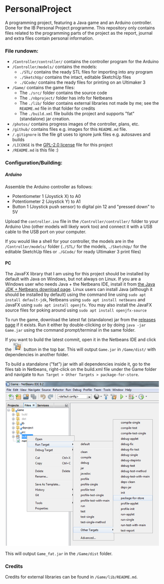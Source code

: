 # PersonalProject

A programming project, featuring a Java game and an Arduino controller.
Done for the IB Personal Project programme. This repository only contains
files related to the programming parts of the project as the report, journal
and extra files contain personal information.

### File rundown:

- `/Controller/controller/` contains the controller program for the Arduino
- `/Controller/models/` contains the models:
  - `./STL/` contains the ready STL files for importing into any program
  - `./SketchUp/` contains the intact, editable SketchUp files
  - `./GCode/` contains the ready files for printing on an Ultimaker 3
- `/Game/` contains the game files:
  - The `./src/` folder contains the source code
  - The `./nbproject/` folder has info for Netbeans
  - The `./lib/` folder contains external libraries not made by me; see the
  `README.md` file in that folder for credits
  - The `./build.xml` file builds the project and supports "fat" (standalone)
  jar creation.
- `/photos/` contains progress images of the controller, plans, etc.
- `/github/` contains files e.g. images for this `README.md` file.
- `/.gitignore` is the file git uses to ignore junk files e.g. autosaves and
builds
- `/LICENSE` is the [GPL-2.0 license][license] file for this project
- `/README.md` is this file :)

### Configuration/Building:

##### Arduino
Assemble the Arduino controller as follows:

- Potentiometer 1 (Joystick X) to A0
- Potentiometer 2 (Joystick Y) to A1
- Button 1 (Joystick push sensor) to digital pin 12 and "pressed down" to 5V

Upload the `controller.ino` file in the `/Controller/controller/` folder to
your Arduino Uno (other models will likely work too) and connect it with a
USB cable to the USB port on your computer.

If you would like a shell for your controller, the models are in the
`/Controller/models/` folder (`./STL/` for the models, `./SketchUp/` for the
editable SketchUp files or `./GCode/` for ready Ultimaker 3 print files)

#### PC
The JavaFX library that I am using for this project should be installed by
default with Java on Windows, but not always on Linux. If you are a Windows
user who needs Java + the Netbeans IDE, install it from
[the Java JDK + Netbeans download page][javadl]. Linux users can install Java
(although it should be installed by default) using the command line using
`sudo apt install default-jdk`, Netbeans using `sudo apt install netbeans`
and JavaFX using `sudo apt install openjfx`. You may also install the JavaFX
source files for poking around using `sudo apt install openjfx-source`

To run the game, download the latest fat (standalone) jar from the
[releases page][releases] if it exists. Run it either by double-clicking
or by doing `java -jar Game.jar` using the command prompt/terminal in the
same folder.

If you want to build the latest commit, open it in the Netbeans IDE and 
click the !["Clean and Build"][cleanbuild] button in the top bar. This
will output `Game.jar` in `/Game/dist/` with dependencies in another folder.

To build a standalone ("fat") jar with all dependencies inside it, go to the
files tab in Netbeans, right-click on the build.xml file under the Game folder
and navigate to `Run Target > Other Targets > package-for-store`.

![Image for the above instructions][fatbuild]

This will output `Game_fat.jar` in the `/Game/dist` folder.


### Credits
Credits for external libraries can be found in `/Game/lib/README.md`.


[license]: https://www.gnu.org/licenses/old-licenses/gpl-2.0.en.html
[javadl]: http://www.oracle.com/technetwork/articles/javase/jdk-netbeans-jsp-142931.html#close
[releases]: https://github.com/PixelSergey/PersonalProject/releases
[cleanbuild]: ./github/cleanbuild.png
[fatbuild]: ./github/fatbuild.png
